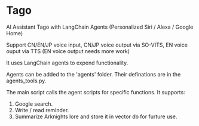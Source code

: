 # Tago
AI Assistant Tago with LangChain Agents (Personalized Siri / Alexa / Google Home)

Support CN/EN/JP voice input, CN/JP voice output via SO-VITS, EN voice ouput via TTS
(EN voice output needs more work)

It uses LangChain agents to expend functionality. 

Agents can be added to the 'agents' folder. Their definations are in the agents_tools.py. 

The main script calls the agent scripts for specific functions. It supports:
1. Google search.
2. Write / read reminder.
3. Summarize Arknights lore and store it in vector db for furture use.


